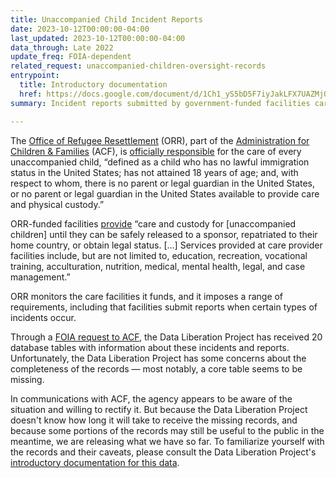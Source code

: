 ```yaml
---
title: Unaccompanied Child Incident Reports
date: 2023-10-12T00:00:00-04:00
last_updated: 2023-10-12T00:00:00-04:00
data_through: Late 2022
update_freq: FOIA-dependent
related_request: unaccompanied-children-oversight-records
entrypoint:
  title: Introductory documentation
  href: https://docs.google.com/document/d/1Ch1_yS5bD5F7iyJakLFX7UAZMj0U9X1Dh4mNDMA9-UE/edit
summary: Incident reports submitted by government-funded facilities caring for unaccompanied immigrant children.

---
```


The [Office of Refugee Resettlement](https://www.acf.hhs.gov/orr) (ORR), part of the [Administration for Children & Families](https://www.acf.hhs.gov/) (ACF), is [officially responsible](https://www.hhs.gov/sites/default/files/uac-program-fact-sheet.pdf) for the care of every unaccompanied child, “defined as a child who has no lawful immigration status in the United States; has not attained 18 years of age; and, with respect to whom, there is no parent or legal guardian in the United States, or no parent or legal guardian in the United States available to provide care and physical custody.”

ORR-funded facilities [provide](https://www.documentcloud.org/documents/24017594-supporting-statement-admin-and-oversight-051022-clean) “care and custody for \[unaccompanied children] until they can be safely released to a sponsor, repatriated to their home country, or obtain legal status. \[...] Services provided at care provider facilities include, but are not limited to, education, recreation, vocational training, acculturation, nutrition, medical, mental health, legal, and case management.”

ORR monitors the care facilities it funds, and it imposes a range of requirements, including that facilities submit reports when certain types of incidents occur.

Through a [FOIA request to ACF](https://www.data-liberation-project.org/requests/unaccompanied-children-oversight-records/), the Data Liberation Project has received 20 database tables with information about these incidents and reports. Unfortunately, the Data Liberation Project has some concerns about the completeness of the records — most notably, a core table seems to be missing.

In communications with ACF, the agency appears to be aware of the situation and willing to rectify it. But because the Data Liberation Project doesn't know how long it will take to receive the missing records, and because some portions of the records may still be useful to the public in the meantime, we are releasing what we have so far. To familiarize yourself with the records and their caveats, please consult the Data Liberation Project's [introductory documentation for this data](https://docs.google.com/document/d/1Ch1_yS5bD5F7iyJakLFX7UAZMj0U9X1Dh4mNDMA9-UE/edit).
